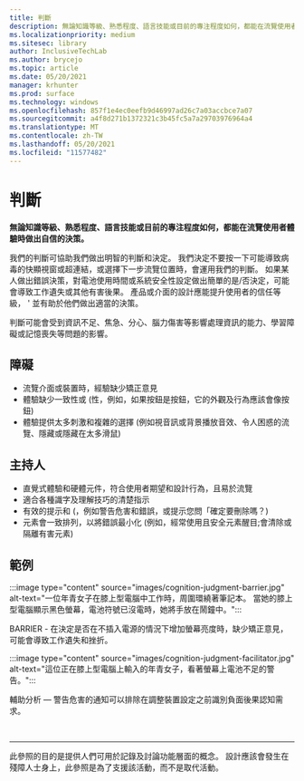 ```yaml
---
title: 判斷
description: 無論知識等級、熟悉程度、語言技能或目前的專注程度如何，都能在流覽使用者體驗時做出自信的決策。
ms.localizationpriority: medium
ms.sitesec: library
author: InclusiveTechLab
ms.author: brycejo
ms.topic: article
ms.date: 05/20/2021
manager: krhunter
ms.prod: surface
ms.technology: windows
ms.openlocfilehash: 857f1e4ec0eefb9d46997ad26c7a03accbce7a07
ms.sourcegitcommit: a4f8d271b1372321c3b45fc5a7a29703976964a4
ms.translationtype: MT
ms.contentlocale: zh-TW
ms.lasthandoff: 05/20/2021
ms.locfileid: "11577482"
---
```

# <a name="judgment"></a>判斷

**無論知識等級、熟悉程度、語言技能或目前的專注程度如何，都能在流覽使用者體驗時做出自信的決策。**

我們的判斷可協助我們做出明智的判斷和決定。 我們決定不要按一下可能導致病毒的快顯視窗或超連結，或選擇下一步流覽位置時，會運用我們的判斷。 如果某人做出錯誤決策，對電池使用時間或系統安全性設定做出簡單的是/否決定，可能會導致工作遺失或其他有害後果。 產品或介面的設計應能提升使用者的信任等級， &apos; 並有助於他們做出適當的決策。

判斷可能會受到資訊不足、焦急、分心、腦力傷害等影響處理資訊的能力、學習障礙或記憶喪失等問題的影響。

## <a name="barriers"></a>障礙

* 流覽介面或裝置時，經驗缺少矯正意見
* 體驗缺少一致性或 (性，例如，如果按鈕是按鈕，它的外觀及行為應該會像按鈕) 
* 體驗提供太多刺激和複雜的選擇 (例如視音訊或背景播放音效、令人困惑的流覽、隱藏或隱藏在太多滑鼠) 

## <a name="facilitators"></a>主持人

* 直覺式體驗和硬體元件，符合使用者期望和設計行為，且易於流覽 
* 適合各種識字及理解技巧的清楚指示
* 有效的提示和 (，例如警告危害和錯誤，或提示您問「確定要刪除嗎？) 
* 元素會一致排列，以將錯誤最小化 (例如，經常使用且安全元素醒目;會清除或隔離有害元素) 

## <a name="examples"></a>範例

:::image type="content" source="images/cognition-judgment-barrier.jpg" alt-text="一位年青女子在膝上型電腦中工作時，周圍環繞著筆記本。 當她的膝上型電腦顯示黑色螢幕，電池符號已沒電時，她將手放在鬧鐘中。":::

BARRIER - 在決定是否在不插入電源的情況下增加螢幕亮度時，缺少矯正意見，可能會導致工作遺失和挫折。 


:::image type="content" source="images/cognition-judgment-facilitator.jpg" alt-text="這位正在膝上型電腦上輸入的年青女子，看著螢幕上電池不足的警告。":::

輔助分析 — 警告危害的通知可以排除在調整裝置設定之前識別負面後果認知需求。


&nbsp;

[comment]: # (頁腳語句)
___
此參照的目的是提供人們可用於記錄及討論功能層面的概念。 設計應該會發生在殘障人士身上，此參照是為了支援該活動，而不是取代活動。 